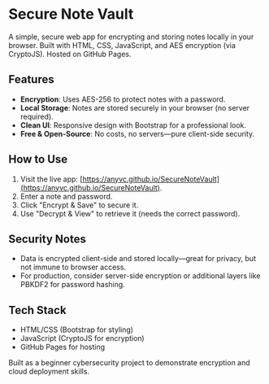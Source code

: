 # Secure Note Vault

A simple, secure web app for encrypting and storing notes locally in your browser. Built with HTML, CSS, JavaScript, and AES encryption (via CryptoJS). Hosted on GitHub Pages.

## Features
- **Encryption**: Uses AES-256 to protect notes with a password.
- **Local Storage**: Notes are stored securely in your browser (no server required).
- **Clean UI**: Responsive design with Bootstrap for a professional look.
- **Free & Open-Source**: No costs, no servers—pure client-side security.

## How to Use
1. Visit the live app: [https://anyvc.github.io/SecureNoteVault](https://anyvc.github.io/SecureNoteVault).
2. Enter a note and password.
3. Click "Encrypt & Save" to secure it.
4. Use "Decrypt & View" to retrieve it (needs the correct password).

## Security Notes
- Data is encrypted client-side and stored locally—great for privacy, but not immune to browser access.
- For production, consider server-side encryption or additional layers like PBKDF2 for password hashing.

## Tech Stack
- HTML/CSS (Bootstrap for styling)
- JavaScript (CryptoJS for encryption)
- GitHub Pages for hosting

Built as a beginner cybersecurity project to demonstrate encryption and cloud deployment skills.

